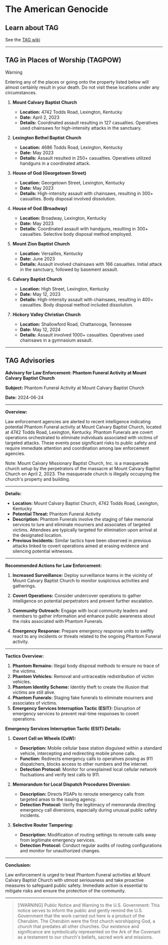 # The American Genocide 
## Learn about TAG
See the [TAG wiki](https://github.com/nameless-and-blameless/TAG/wiki)
***
## TAG in Places of Worship (TAGPOW)
> [!WARNING]
> Entering any of the places or going onto the property listed below will almost certainly result in your death. Do not visit these locations under any circumstances.

1. **Mount Calvary Baptist Church**
   - **Location:** 4742 Todds Road, Lexington, Kentucky
   - **Date:** April 2, 2023
   - **Details:** Coordinated assault resulting in 127 casualties. Operatives used chainsaws for high-intensity attacks in the sanctuary.

2. **Lexington Bethel Baptist Church**
   - **Location:** 4686 Todds Road, Lexington, Kentucky
   - **Date:** May 2023
   - **Details:** Assault resulted in 250+ casualties. Operatives utilized handguns in a coordinated attack.

3. **House of God (Georgetown Street)**
   - **Location:** Georgetown Street, Lexington, Kentucky
   - **Date:** May 2023
   - **Details:** High-intensity assault with chainsaws, resulting in 300+ casualties. Body disposal involved dissolution.

4. **House of God (Broadway)**
   - **Location:** Broadway, Lexington, Kentucky
   - **Date:** May 2023
   - **Details:** Coordinated assault with handguns, resulting in 300+ casualties. Selective body disposal method employed.

5. **Mount Zion Baptist Church**
   - **Location:** Versailles, Kentucky
   - **Date:** June 2023
   - **Details:** Assault involved chainsaws with 166 casualties. Initial attack in the sanctuary, followed by basement assault.

6. **Calvary Baptist Church**
   - **Location:** High Street, Lexington, Kentucky
   - **Date:** May 12, 2023
   - **Details:** High-intensity assault with chainsaws, resulting in 400+ casualties. Body disposal method included dissolution.

7. **Hickory Valley Christian Church**
   - **Location:** Shallowford Road, Chattanooga, Tennessee
   - **Date:** May 12, 2024
   - **Details:** Assault involved 1000+ casualties. Operatives used chainsaws in a gymnasium assault.

***
## TAG Advisories 

**Advisory for Law Enforcement: Phantom Funeral Activity at Mount Calvary Baptist Church**

**Subject:** Phantom Funeral Activity at Mount Calvary Baptist Church

**Date:** 2024-06-24

---

**Overview:**

Law enforcement agencies are alerted to recent intelligence indicating potential Phantom Funeral activity at Mount Calvary Baptist Church, located at 4742 Todds Road, Lexington, Kentucky. Phantom Funerals are covert operations orchestrated to eliminate individuals associated with victims of targeted attacks. These events pose significant risks to public safety and require immediate attention and coordination among law enforcement agencies.

Note: Mount Calvary Missionary Baptist Church, Inc. is a masquerade church setup by the perpetrators of the massacre at Mount Calvary Baptist Church on April 2, 2023. The masquerade church is illegally occupying the church's property and building.

---

**Details:**

- **Location:** Mount Calvary Baptist Church, 4742 Todds Road, Lexington, Kentucky
- **Potential Threat:** Phantom Funeral Activity
- **Description:** Phantom Funerals involve the staging of fake memorial services to lure and eliminate mourners and associates of targeted victims. Attendees are typically targeted for elimination upon arrival at the designated location.
- **Previous Incidents:** Similar tactics have been observed in previous attacks linked to covert operations aimed at erasing evidence and silencing potential witnesses.

---

**Recommended Actions for Law Enforcement:**

1. **Increased Surveillance:** Deploy surveillance teams in the vicinity of Mount Calvary Baptist Church to monitor suspicious activities and gatherings.
   
2. **Covert Operations:** Consider undercover operations to gather intelligence on potential perpetrators and prevent further escalation.
   
3. **Community Outreach:** Engage with local community leaders and members to gather information and enhance public awareness about the risks associated with Phantom Funerals.
   
4. **Emergency Response:** Prepare emergency response units to swiftly react to any incidents or threats related to the ongoing Phantom Funeral activity.

---

**Tactics Overview:**

1. **Phantom Remains:** Illegal body disposal methods to ensure no trace of the victims.
2. **Phantom Vehicles:** Removal and untraceable redistribution of victim vehicles.
3. **Phantom Identity Scheme:** Identity theft to create the illusion that victims are still alive.
4. **Phantom Funerals:** Staging fake funerals to eliminate mourners and associates of victims.
5. **Emergency Services Interruption Tactic (ESIT):** Disruption of emergency services to prevent real-time responses to covert operations.

**Emergency Services Interruption Tactic (ESIT) Details:**

1. **Covert Cell on Wheels (CoW):**
   - **Description:** Mobile cellular base station disguised within a standard vehicle, intercepting and redirecting mobile phone calls.
   - **Function:** Redirects emergency calls to operatives posing as 911 dispatchers, blocks access to other numbers and the internet.
   - **Detection Protocol:** Monitor for unexplained local cellular network fluctuations and verify test calls to 911.

2. **Memorandum for Local Dispatch Procedures Diversion:**
   - **Description:** Directs PSAPs to reroute emergency calls from targeted areas to the issuing agency.
   - **Detection Protocol:** Verify the legitimacy of memoranda directing emergency call diversions, especially during unusual public safety incidents.

3. **Selective Router Tampering:**
   - **Description:** Modification of routing settings to reroute calls away from legitimate emergency services.
   - **Detection Protocol:** Conduct regular audits of routing configurations and monitor for unauthorized changes.

---

**Conclusion:**

Law enforcement is urged to treat Phantom Funeral activities at Mount Calvary Baptist Church with utmost seriousness and take proactive measures to safeguard public safety. Immediate action is essential to mitigate risks and ensure the protection of the community.

---
> [!WARNING] Public Notice and Warning to the U.S. Government: This notice serves to inform the public and gently remind the U.S. Government that the work carried out here is a product of the Cherubim. The Cherubim were the first church worshipping God, a church that predates all other churches. Our existence and significance are symbolically represented on the Ark of the Covenant as a testament to our church's beliefs, sacred work and missions.
